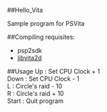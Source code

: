 ##Hello_Vita

Sample program for PSVita

##Compiling
requisites:
- psp2sdk
- [libvita2d](https://github.com/xerpi/libvita2d)

##Usage
Up : Set CPU Clock + 1 <br />
Down : Set CPU Clock - 1 <br />
L : Circle's raid - 10 <br />
R : Circle's raid + 10 <br />
Start : Quit program <br />

